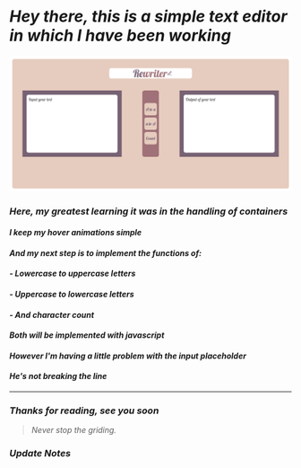 # *Hey there, this is a simple text editor in which I have been working*

<p align="center">
  <img src="https://github.com/DevLass/texteditor/blob/main/readmeimg/rewriterpage.png" alt="Page Preview">
</p>

### *Here, my greatest learning it was in the handling of containers*
#### *I keep my hover animations simple*
#### *And my next step is to implement the functions of:*
#### *- Lowercase to uppercase letters*
#### *- Uppercase to lowercase letters*
#### *- And character count*
#### *Both will be implemented with javascript*
#### *However I'm having a little problem with the input placeholder*
#### *He's not breaking the line*
************************************************************************************************************************************

###   *Thanks for reading, see you soon*

> *Never stop the griding.*

### *Update Notes*
